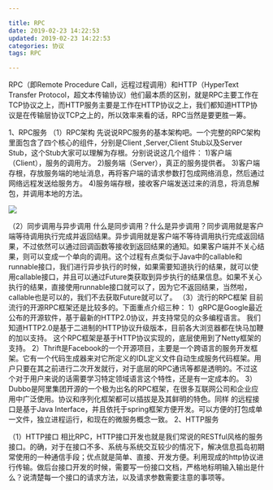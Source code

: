```yaml
---

title: RPC
date: 2019-02-23 14:22:53
updated: 2019-02-23 14:22:53
categories: 协议
tags: RPC

---
```

RPC（即Remote Procedure Call，远程过程调用）和HTTP（HyperText Transfer Protocol，超文本传输协议）他们最本质的区别，就是RPC主要工作在TCP协议之上，而HTTP服务主要是工作在HTTP协议之上，我们都知道HTTP协议是在传输层协议TCP之上的，所以效率来看的话，RPC当然是要更胜一筹。

<!--more-->

1、RPC服务
（1）RPC架构
      先说说RPC服务的基本架构吧。一个完整的RPC架构里面包含了四个核心的组件，分别是Client ,Server,Client Stub以及Server Stub，这个Stub大家可以理解为存根。分别说说这几个组件：
    1)客户端（Client），服务的调用方。
    2)服务端（Server），真正的服务提供者。
    3)客户端存根，存放服务端的地址消息，再将客户端的请求参数打包成网络消息，然后通过网络远程发送给服务方。
    4)服务端存根，接收客户端发送过来的消息，将消息解包，并调用本地的方法。

![](https://img-blog.csdn.net/20180409220809083)

（2）同步调用与异步调用
      什么是同步调用？什么是异步调用？同步调用就是客户端等待调用执行完成并返回结果。异步调用就是客户端不等待调用执行完成返回结果，不过依然可以通过回调函数等接收到返回结果的通知。如果客户端并不关心结果，则可以变成一个单向的调用。这个过程有点类似于Java中的callable和runnable接口，我们进行异步执行的时候，如果需要知道执行的结果，就可以使用callable接口，并且可以通过Future类获取到异步执行的结果信息。如果不关心执行的结果，直接使用runnable接口就可以了，因为它不返回结果，当然啦，callable也是可以的，我们不去获取Future就可以了。
（3）流行的RPC框架
    目前流行的开源RPC框架还是比较多的。下面重点介绍三种：
    1）gRPC是Google最近公布的开源软件，基于最新的HTTP2.0协议，并支持常见的众多编程语言。 我们知道HTTP2.0是基于二进制的HTTP协议升级版本，目前各大浏览器都在快马加鞭的加以支持。 这个RPC框架是基于HTTP协议实现的，底层使用到了Netty框架的支持。
    2）Thrift是Facebook的一个开源项目，主要是一个跨语言的服务开发框架。它有一个代码生成器来对它所定义的IDL定义文件自动生成服务代码框架。用户只要在其之前进行二次开发就行，对于底层的RPC通讯等都是透明的。不过这个对于用户来说的话需要学习特定领域语言这个特性，还是有一定成本的。
    3）Dubbo是阿里集团开源的一个极为出名的RPC框架，在很多互联网公司和企业应用中广泛使用。协议和序列化框架都可以插拔是及其鲜明的特色。同样 的远程接口是基于Java Interface，并且依托于spring框架方便开发。可以方便的打包成单一文件，独立进程运行，和现在的微服务概念一致。
2、HTTP服务

（1）HTTP接口
      相比RPC，HTTP接口开发也就是我们常说的RESTful风格的服务接口。的确，对于在接口不多、系统与系统交互较少的情况下，解决信息孤岛初期常使用的一种通信手段；优点就是简单、直接、开发方便。利用现成的http协议进行传输。做后台接口开发的时候，需要写一份接口文档，严格地标明输入输出是什么？说清楚每一个接口的请求方法，以及请求参数需要注意的事项等。
